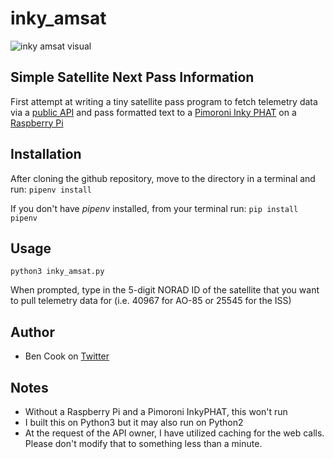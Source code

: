 # inky_amsat
![inky amsat visual](https://nanoloop.io/inky_amsat.jpg "Inky Amsat")

## Simple Satellite Next Pass Information
First attempt at writing a tiny satellite pass program to fetch telemetry data via a [public API](http://satellites.calum.org/) and pass formatted text to a [Pimoroni Inky PHAT](https://shop.pimoroni.com/products/inky-phat) on a [Raspberry Pi](https://raspberrypi.org)

## Installation
After cloning the github repository, move to the directory in a terminal and run: `pipenv install`

If you don't have *pipenv* installed, from your terminal run: `pip install pipenv`

## Usage
`python3 inky_amsat.py`

When prompted, type in the 5-digit NORAD ID of the satellite that you want to pull telemetry data for (i.e. 40967 for AO-85 or 25545 for the ISS)

## Author
* Ben Cook on [Twitter](https://twitter.com/bpcook)

## Notes
* Without a Raspberry Pi and a Pimoroni InkyPHAT, this won't run
* I built this on Python3 but it may also run on Python2
* At the request of the API owner, I have utilized caching for the web calls. Please don't modify that to something less than a minute.